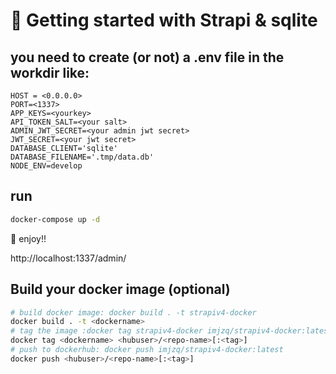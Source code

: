 # 🚀 Getting started with Strapi & sqlite

## you need to create (or not) a .env file in the workdir like:

```env
HOST = <0.0.0.0>
PORT=<1337>
APP_KEYS=<yourkey>
API_TOKEN_SALT=<your salt>
ADMIN_JWT_SECRET=<your admin jwt secret>
JWT_SECRET=<your jwt secret>
DATABASE_CLIENT='sqlite'
DATABASE_FILENAME='.tmp/data.db'
NODE_ENV=develop
```

## run

```bash
docker-compose up -d
```

🎉 enjoy!!

http://localhost:1337/admin/


## Build your docker image (optional)
```bash
# build docker image: docker build . -t strapiv4-docker
docker build . -t <dockername>
# tag the image :docker tag strapiv4-docker imjzq/strapiv4-docker:latest
docker tag <dockername> <hubuser>/<repo-name>[:<tag>]
# push to dockerhub: docker push imjzq/strapiv4-docker:latest
docker push <hubuser>/<repo-name>[:<tag>]
```